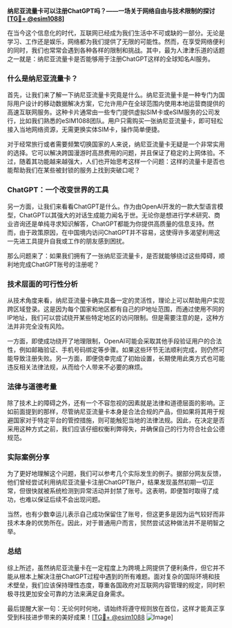 **纳尼亚流量卡可以注册ChatGPT吗？——一场关于网络自由与技术限制的探讨[[TG💪+ @esim1088](https://t.me/s/esim1088)]**

在当今这个信息化的时代，互联网已经成为我们生活中不可或缺的一部分。无论是学习、工作还是娱乐，网络都为我们提供了无限的可能性。然而，在享受网络便利的同时，我们也常常会遇到各种各样的限制和挑战。其中，最为人津津乐道的话题之一就是：纳尼亚流量卡是否能够用于注册ChatGPT这样的全球知名AI服务。

### 什么是纳尼亚流量卡？

首先，让我们来了解一下纳尼亚流量卡究竟是什么。纳尼亚流量卡是一种专门为国际用户设计的移动数据解决方案，它允许用户在全球范围内使用本地运营商提供的高速互联网服务。这种卡片通常由一些专门提供虚拟SIM卡或eSIM服务的公司发行，比如我们熟悉的eSIM1088团队。用户只需购买一张纳尼亚流量卡，即可轻松接入当地网络资源，无需更换实体SIM卡，操作简单便捷。

对于经常旅行或者需要频繁切换国家的人来说，纳尼亚流量卡无疑是一个非常实用的选择。它可以解决跨国漫游时高昂费用的问题，并且保证了稳定的上网体验。不过，随着其功能越来越强大，人们也开始思考这样一个问题：这样的流量卡是否也能帮助我们在某些被封锁的服务上找到突破口呢？

### ChatGPT：一个改变世界的工具

另一方面，让我们来看看ChatGPT是什么。作为由OpenAI开发的一款大型语言模型，ChatGPT以其强大的对话生成能力闻名于世。无论你是想进行学术研究、商业咨询还是单纯寻求知识解答，ChatGPT都能为你提供高质量的信息支持。然而，由于政策原因，在中国境内访问ChatGPT并不容易，这使得许多渴望利用这一先进工具提升自我或工作的朋友感到困扰。

那么问题来了：如果我们拥有了一张纳尼亚流量卡，是否就能够绕过这些障碍，顺利地完成ChatGPT账号的注册呢？

### 技术层面的可行性分析

从技术角度来看，纳尼亚流量卡确实具备一定的灵活性，理论上可以帮助用户实现跨区域登录。这是因为每个国家和地区都有自己的IP地址范围，而通过使用不同的IP地址，我们可以尝试绕开某些特定地区的访问限制。但是需要注意的是，这种方法并非完全没有风险。

一方面，即使成功绕开了地理限制，OpenAI可能会采取其他手段验证用户的合法性，例如邮箱验证、手机号码绑定等步骤。如果这些环节无法顺利完成，则仍然可能导致注册失败。另一方面，即便侥幸完成了初始设置，长期使用此类方式也可能违反相关法律法规，从而给个人带来不必要的麻烦。

### 法律与道德考量

除了技术上的障碍之外，还有一个不容忽视的因素就是法律和道德层面的影响。正如前面提到的那样，尽管纳尼亚流量卡本身是合法合规的产品，但如果将其用于规避国家对于特定平台的管控措施，则可能触犯当地的法律法规。因此，在决定是否采用这种方式之前，我们应该仔细权衡利弊得失，并确保自己的行为符合社会公德规范。

### 实际案例分享

为了更好地理解这个问题，我们可以参考几个实际发生的例子。据部分网友反馈，他们曾经尝试利用纳尼亚流量卡注册ChatGPT账户，结果发现虽然初期一切正常，但很快就被系统检测到异常活动并封禁了账号。这表明，即便暂时取得了成功，也难以保证后续不会出现问题。

当然，也有少数幸运儿表示自己成功保留住了账号，但这更多是因为运气较好而非技术本身的优势所在。因此，对于普通用户而言，贸然尝试这种做法并不是明智之举。

### 总结

综上所述，虽然纳尼亚流量卡在一定程度上为跨境上网提供了便利条件，但它并不能从根本上解决注册ChatGPT过程中遇到的所有难题。面对复杂的国际环境和技术壁垒，我们应该保持理性态度，尊重各国政府对互联网内容管理的规定，同时积极寻找更加安全可靠的方法来满足自身需求。

最后提醒大家一句：无论何时何地，请始终将遵守规则放在首位，这样才能真正享受到科技进步带来的美好成果！[[TG💪+ @esim1088](https://t.me/s/esim1088) ![Image](https://i.postimg.cc/4NQfJmqS/Snipaste-2025-05-13-00-14-12.png)]